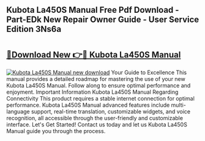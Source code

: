 ## Kubota La450S Manual Free Pdf Download - Part-EDk New Repair Owner Guide - User Service Edition 3Ns6a

# <h2><a href="http://bc87650.oget.top/?id=Kubota+La450S+Manual">🔗Download New 👉🔴 Kubota La450S Manual</a></h2>

[![Kubota La450S Manual new download](https://i.imgur.com/5g1atiW.png)](http://bc87650.oget.top/?id=Kubota+La450S+Manual)
Your Guide to Excellence This manual provides a detailed roadmap for mastering the use of your new Kubota La450S Manual. Follow along to ensure optimal performance and enjoyment. Important Information Kubota La450S Manual Regarding Connectivity This product requires a stable internet connection for optimal performance. Kubota La450S Manual advanced features include multi-language support, real-time translation, customizable widgets, and voice recognition, all accessible through the user-friendly and customizable interface. Let's Get Started! Contact us today and let us Kubota La450S Manual guide you through the process.
